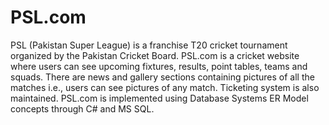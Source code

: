 # PSL.com

PSL (Pakistan Super League) is a franchise T20 cricket tournament organized by the Pakistan Cricket Board. PSL.com is a cricket website where users can see upcoming fixtures, results, point tables, teams and squads. There are news and gallery sections containing pictures of all the matches i.e., users can see pictures of any match. Ticketing system is also maintained. PSL.com is implemented using Database Systems ER Model concepts through C# and MS SQL.

